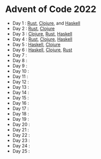 # Advent of Code 2022

  - Day 1  : [Rust][day1:rust], [Clojure][day1:clojure], and [Haskell][day1:haskell]
  - Day 2  : [Rust][day2:rust], [Clojure][day2:clojure]
  - Day 3  : [Clojure][day3:clojure], [Rust][day3:rust], [Haskell][day3:haskell]
  - Day 4  : [Rust][day4:rust], [Clojure][day4:clojure], [Haskell][day4:haskell]
  - Day 5  : [Haskell][day5:haskell], [Clojure][day5:clojure]
  - Day 6  : [Haskell][day6:haskell], [Clojure][day6:clojure], [Rust][day6:rust]
  - Day 7  :
  - Day 8  :
  - Day 9  :
  - Day 10 :
  - Day 11 :
  - Day 12 :
  - Day 13 :
  - Day 14 :
  - Day 15 :
  - Day 16 :
  - Day 17 :
  - Day 18 :
  - Day 19 :
  - Day 20 :
  - Day 21 :
  - Day 22 :
  - Day 23 :
  - Day 24 :
  - Day 25 :

[day1:rust]: ./rust-solutions/src/day1.rs
[day1:clojure]: ./clojure-solutions/src/clojure_solutions/day1.clj
[day1:haskell]: ./haskell-solutions/src/Day1.hs
[day2:rust]: ./rust-solutions/src/day2.rs
[day2:clojure]: ./clojure-solutions/src/clojure_solutions/day2.clj
[day3:clojure]: ./clojure-solutions/src/clojure_solutions/day3.clj
[day3:rust]: ./rust-solutions/src/day3.rs
[day3:haskell]: ./haskell-solutions/src/Day3.hs
[day4:rust]: ./rust-solutions/src/day4.rs
[day4:clojure]: ./clojure-solutions/src/clojure_solutions/day4.clj
[day4:haskell]: ./haskell-solutions/src/Day4.hs
[day5:haskell]: ./haskell-solutions/src/Day5.hs
[day5:clojure]: ./clojure-solutions/src/clojure_solutions/day5.clj
[day6:haskell]: ./haskell-solutions/src/Day6.hs
[day6:clojure]: ./clojure-solutions/src/clojure_solutions/day6.clj
[day6:rust]: ./rust-solutions/src/day6.rs
